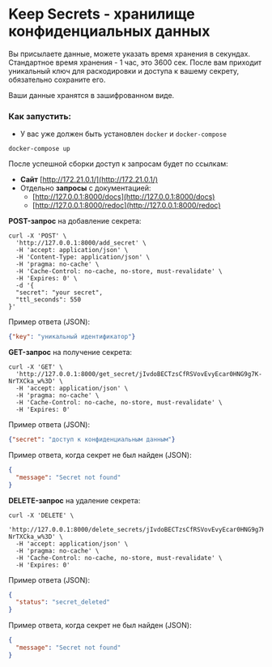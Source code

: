 # Keep Secrets - хранилище конфиденциальных данных 

Вы присылаете данные, можете указать время хранения в секундах. Стандартное время хранения - 1 час, это 3600 сек. 
После вам приходит уникальный ключ для раскодировки и доступа к вашему секрету, обязательно сохраните его.

Ваши данные хранятся в зашифрованном виде. 


### Как запустить:
  - У вас уже должен быть установлен `docker` и `docker-compose`
```shell
docker-compose up
```

После успешной сборки доступ к запросам будет по ссылкам:
  - **Сайт** [http://172.21.0.1/](http://172.21.0.1/)
  - Отдельно **запросы** с документацией:
    - [http://127.0.0.1:8000/docs](http://127.0.0.1:8000/docs)
    - [http://127.0.0.1:8000/redoc](http://127.0.0.1:8000/redoc)

**POST-запрос** на добавление секрета:
```shell
curl -X 'POST' \
  'http://127.0.0.1:8000/add_secret' \
  -H 'accept: application/json' \
  -H 'Content-Type: application/json' \
  -H 'pragma: no-cache' \
  -H 'Cache-Control: no-cache, no-store, must-revalidate' \
  -H 'Expires: 0' \
  -d '{
  "secret": "your secret",
  "ttl_seconds": 550
}'
```

Пример ответа (JSON):
```json
{"key": "уникальный идентификатор"}
```

**GET-запрос** на получение секрета:
```shell
curl -X 'GET' \
  'http://127.0.0.1:8000/get_secret/jIvdoBECTzsCfRSVovEvyEcar0HNG9g7K-NrTXCka_w%3D' \
  -H 'accept: application/json' \
  -H 'pragma: no-cache' \
  -H 'Cache-Control: no-cache, no-store, must-revalidate' \
  -H 'Expires: 0' 
```

Пример ответа (JSON):
```json
{"secret": "доступ к конфиденциальным данным"}
```
Пример ответа, когда секрет не был найден (JSON):
```json
{
  "message": "Secret not found"
}
```

**DELETE-запрос** на удаление секрета:
```shell
curl -X 'DELETE' \
  'http://127.0.0.1:8000/delete_secrets/jIvdoBECTzsCfRSVovEvyEcar0HNG9g7K-NrTXCka_w%3D' \
  -H 'accept: application/json' \
  -H 'pragma: no-cache' \
  -H 'Cache-Control: no-cache, no-store, must-revalidate' \
  -H 'Expires: 0' 
  ```
Пример ответа (JSON):
```json
{
  "status": "secret_deleted"
}
```

Пример ответа, когда секрет не был найден (JSON):
```json
{
  "message": "Secret not found"
}
```